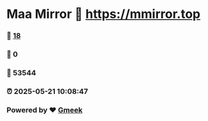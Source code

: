 # Maa Mirror :link: https://mmirror.top 
### :page_facing_up: [18](https://mmirror.top/tag.html) 
### :speech_balloon: 0 
### :hibiscus: 53544 
### :alarm_clock: 2025-05-21 10:08:47 
### Powered by :heart: [Gmeek](https://github.com/Meekdai/Gmeek)
